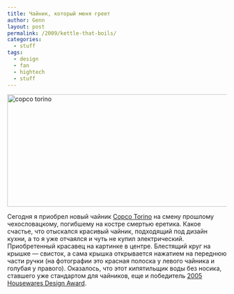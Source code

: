 ```yaml
---
title: Чайник, который меня греет
author: Genn
layout: post
permalink: /2009/kettle-that-boils/
categories:
  - stuff
tags:
  - design
  - fan
  - hightech
  - stuff
---
```

<img src="http://mega.genn.org/=^_^=/uploads/2009/04/copcotorino.jpg" alt="copco torino" title="copco torino" width="636" height="258" />

Сегодня я приобрел новый чайник [Copco Torino][1] на смену прошлому чехословацкому, погибшему на костре смертью еретика. Какое счастье, что отыскался красивый чайник, подходящий под дизайн кухни, а то я уже отчаялся и чуть не купил электрический. Приобретенный красавец на картинке в центре. Блестящий круг на крышке — свисток, а сама крышка открывается нажатием на переднюю части ручки (на фотографии это красная полоска у левого чайника и голубая у правого). Оказалось, что этот кипятильщик воды без носика, ставшего уже стандартом для чайников, еще и победитель [2005 Housewares Design Award][2].

 [1]: http://www.copco.com/store/site/product.cfm/id/E61E9EB8-475A-BAC0-5AC88A711E41331F/fid/E61E9EC8-475A-BAC0-54A45EFF084BB109.cfm
 [2]: http://www.copco.com/promo_colorblooms.cfm